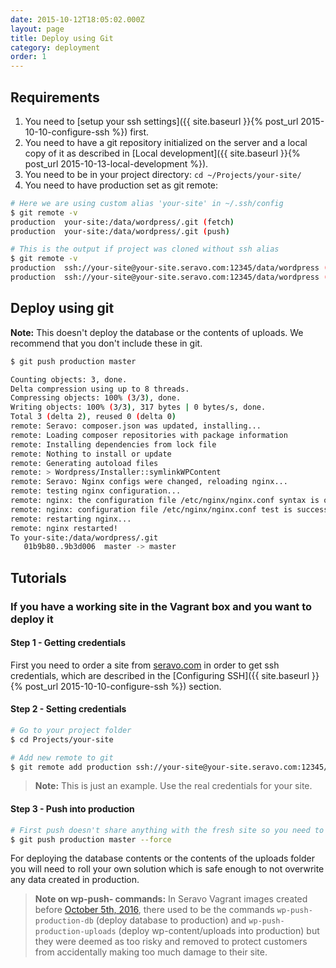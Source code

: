 ```yaml
---
date: 2015-10-12T18:05:02.000Z
layout: page
title: Deploy using Git
category: deployment
order: 1
---
```



## Requirements
1. You need to [setup your ssh settings]({{ site.baseurl }}{% post_url 2015-10-10-configure-ssh %}) first.
2. You need to have a git repository initialized on the server and a local copy of it as described in [Local development]({{ site.baseurl }}{% post_url 2015-10-13-local-development %}).
3. You need to be in your project directory: `cd ~/Projects/your-site/`
4. You need to have production set as git remote:

```bash
# Here we are using custom alias 'your-site' in ~/.ssh/config
$ git remote -v
production  your-site:/data/wordpress/.git (fetch)
production  your-site:/data/wordpress/.git (push)

# This is the output if project was cloned without ssh alias
$ git remote -v
production  ssh://your-site@your-site.seravo.com:12345/data/wordpress (fetch)
production  ssh://your-site@your-site.seravo.com:12345/data/wordpress (push)
```

## Deploy using git
**Note:** This doesn't deploy the database or the contents of uploads. We recommend that you don't include these in git.

```bash
$ git push production master

Counting objects: 3, done.
Delta compression using up to 8 threads.
Compressing objects: 100% (3/3), done.
Writing objects: 100% (3/3), 317 bytes | 0 bytes/s, done.
Total 3 (delta 2), reused 0 (delta 0)
remote: Seravo: composer.json was updated, installing...
remote: Loading composer repositories with package information
remote: Installing dependencies from lock file
remote: Nothing to install or update
remote: Generating autoload files
remote: > Wordpress/Installer::symlinkWPContent
remote: Seravo: Nginx configs were changed, reloading nginx...
remote: testing nginx configuration...
remote: nginx: the configuration file /etc/nginx/nginx.conf syntax is ok
remote: nginx: configuration file /etc/nginx/nginx.conf test is successful
remote: restarting nginx...
remote: nginx restarted!
To your-site:/data/wordpress/.git
   01b9b80..9b3d006  master -> master
```

## Tutorials
### If you have a working site in the Vagrant box and you want to deploy it
#### Step 1 - Getting credentials
First you need to order a site from [seravo.com](https://seravo.com/) in order to get ssh credentials, which are described in the [Configuring SSH]({{ site.baseurl }}{% post_url 2015-10-10-configure-ssh %}) section.

#### Step 2 - Setting credentials

```bash
# Go to your project folder
$ cd Projects/your-site

# Add new remote to git
$ git remote add production ssh://your-site@your-site.seravo.com:12345/data/wordpress
```

> **Note:** This is just an example. Use the real credentials for your site.

#### Step 3 - Push into production

```bash
# First push doesn't share anything with the fresh site so you need to force push it
$ git push production master --force
```

For deploying the database contents or the contents of the uploads folder you will need to roll your own solution which is safe enough to not overwrite any data created in production.

> **Note on wp-push- commands:**
> In Seravo Vagrant images created before [October 5th, 2016](https://github.com/Seravo/wp-palvelu-vagrant/commit/792d6741bb734cea6fa739c7808f59eed05e991a), there used to be the commands `wp-push-production-db` (deploy database to production) and `wp-push-production-uploads` (deploy wp-content/uploads into production) but they were deemed as too risky and removed to protect customers from accidentally making too much damage to their site.
